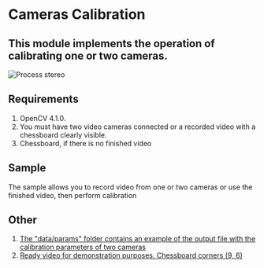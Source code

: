 # Cameras Calibration

## This module implements the operation of calibrating one or two cameras.

![Process stereo](data/gif/calib.gif)

## Requirements

1. OpenCV 4.1.0.
2. You must have two video cameras connected or a recorded video with a chessboard clearly visible.
3. Chessboard, if there is no finished video

## Sample

The sample allows you to record video from one or two cameras or use the finished video, then perform calibration

## Other

1. [The "data/params" folder contains an example of the output file with the calibration parameters of two cameras](data/params)
2. [Ready video for demonstration purposes. Chessboard corners (9, 6)](https://drive.google.com/open?id=1mehia8hufpj3QnwIwdJL5KrzgbSnNAgB)

